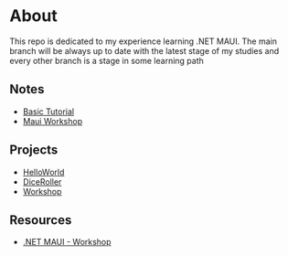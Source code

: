 # About
This repo is dedicated to my experience learning .NET MAUI.
The main branch will be always up to date with the latest stage of my studies and every other branch is a stage in some learning path

## Notes
- [Basic Tutorial](./Notes/dotnetMAUI)
- [Maui Workshop](./Notes/Dotnet-Maui-Workshop)
## Projects
- [HelloWorld](./HelloWorld)
- [DiceRoller](./DiceRoller)
- [Workshop](./Linux/HelloTux)

## Resources
- [.NET MAUI - Workshop](https://github.com/dotnet-presentations/dotnet-maui-workshop)
